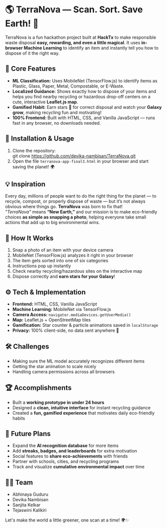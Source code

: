 # 🌎 TerraNova — Scan. Sort. Save Earth! 🌟

TerraNova is a fun hackathon project built at **HackTx** to make responsible waste disposal **easy, rewarding, and even a little magical**.
It uses **in-browser Machine Learning** to identify an item and instantly tell you how to dispose of it the right way.️

## 🌟 Core Features
- **ML Classification:** Uses MobileNet (TensorFlow.js) to identify items as Plastic, Glass, Paper, Metal, Compostable, or E-Waste.  
- **Localized Guidance:** Shows exactly how to dispose of your items and helps you find nearby recycling or hazardous drop-off centers on a cute, interactive **Leaflet.js map**.  
- **Gamified Habit:** Earn stars 🌟 for correct disposal and watch your **Galaxy grow**, making recycling fun and motivating!  
- **100% Frontend:** Built with HTML, CSS, and Vanilla JavaScript — runs fast in any browser, no downloads needed.

## 🚀 Installation & Usage
1. Clone the repository:  
git clone https://github.com/devika-nambisan/TerraNova.git
2. Open the file `terranova-app-final3.html` in your browser and start saving the planet! 🌍  

## 💡 Inspiration
Every day, millions of people want to do the right thing for the planet — to recycle, compost, or properly dispose of waste — but it’s not always obvious where things go.
**TerraNova** was born to fix that!  
_"TerraNova"_ means **“New Earth,”** and our mission is to make eco-friendly choices **as simple as snapping a photo**, helping everyone take small actions that add up to big environmental wins. 

## 🧩 How It Works
1. Snap a photo of an item with your device camera  
2. MobileNet (TensorFlow.js) analyzes it right in your browser  
3. The item gets sorted into one of six categories 
4. Instructions pop up instantly
5. Check nearby recycling/hazardous sites on the interactive map
6. Dispose correctly and **earn stars for your Galaxy**! 

## ⚙️ Tech & Implementation
- **Frontend:** HTML, CSS, Vanilla JavaScript  
- **Machine Learning:** MobileNet via TensorFlow.js  
- **Camera Access:** `navigator.mediaDevices.getUserMedia()`  
- **Map:** Leaflet.js + OpenStreetMap tiles  
- **Gamification:** Star counter & particle animations saved in `localStorage`  
- **Privacy:** 100% client-side, no data sent anywhere 👀  

## 🛠 Challenges
- Making sure the ML model accurately recognizes different items 
- Getting the star animation to scale nicely 
- Handling camera permissions across all browsers 

## 🏆 Accomplishments
- Built a **working prototype in under 24 hours** 
- Designed a **clean, intuitive interface** for instant recycling guidance 
- Created a **fun, gamified experience** that motivates daily eco-friendly habits 

## 🌈 Future Plans
- Expand the **AI recognition database** for more items
- Add **streaks, badges, and leaderboards** for extra motivation
- Social features to **share eco-achievements** with friends
- Partner with schools, cities, and recycling programs
- Track and visualize **cumulative environmental impact** over time

## 👩‍💻 Team
- Abhinaya Guduru  
- Devika Nambisan  
- Sanjita Kelkar  
- Tejaswini Kalikiri  

Let's make the world a little greener, one scan at a time! 🌍✨
